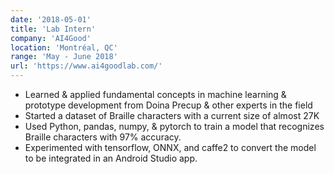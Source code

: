 ```yaml
---
date: '2018-05-01'
title: 'Lab Intern'
company: 'AI4Good'
location: 'Montréal, QC'
range: 'May - June 2018'
url: 'https://www.ai4goodlab.com/'
---
```


- Learned & applied fundamental concepts in machine learning & prototype development from Doina Precup & other experts in the field
- Started a dataset of Braille characters with a current size of almost 27K
- Used Python, pandas, numpy, & pytorch to train a model that recognizes Braille characters with 97% accuracy.
- Experimented with tensorflow, ONNX, and caffe2 to convert the model to be integrated in an Android Studio app.
